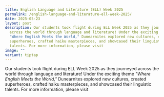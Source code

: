 ```yaml
---
title: English Language and Literature (ELL) Week 2025
permalink: /english-language-and-literature-ell-week-2025/
date: 2025-05-23
layout: post
description: Our students took flight during ELL Week 2025 as they journeyed
  across the world through language and literature! Under the exciting theme
  "Where English Meets the World," Dunearnites explored new cultures, created
  superheroes, crafted haiku masterpieces, and showcased their linguistic
  talents. For more information, please visit
image: ""
variant: tiptap
---
```

<p>Our students took flight during ELL Week 2025 as they journeyed across
the world through language and literature! Under the exciting theme <em>"Where English Meets the World,"</em> Dunearnites
explored new cultures, created superheroes, crafted haiku masterpieces,
and showcased their linguistic talents. For more information, please visit</p>